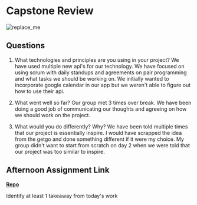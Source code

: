 # Capstone Review

![replace_me](https://codeworks.blob.core.windows.net/public/assets/img/illustrations/placeholder.svg)

## Questions

1. What technologies and principles are you using in your project?
   We have used multiple new api's for our technology. We have focused on using scrum with daily standups and agreements on pair programming and what tasks we should be working on. We initially wanted to incorporate google calendar in our app but we weren't able to figure out how to use their api.

2. What went well so far?
   Our group met 3 times over break. We have been doing a good job of communicating our thoughts and agreeing on how we should work on the project.

3. What would you do differently? Why?
   We have been told multiple times that our project is essentially inspire. I would have scrapped the idea from the getgo and done something different if it were my choice. My group didn't want to start from scratch on day 2 when we were told that our project was too similar to inspire.

## Afternoon Assignment Link

**[Repo](https://github.com/kaylacammack/<ASSIGNMENT_REPO>)**

Identify at least 1 takeaway from today's work

